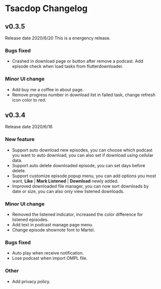 # Tsacdop Changelog

## v0.3.5
Release date 2020/6/20
This is a energency release.
### Bugs fixed
- Crashed in download page or button after remove a podcast. Add episode check when load tasks from flutterdownloader.
### Minor UI change
- Add buy me a coffee in about page.
- Remove progress number in download list in failed task, change refresh icon color to red.

## v0.3.4
Release date 2020/6/16
### New feature
- Support auto download new episodes, you can choose which podcast you want to auto download, you can also set if download using cellular data.
- Support auto delete downloaded episode, you can set days before delete.
- Support customize episode popup menu, you can add options you most want, **Like** | **Mark Listened** | **Download** newly added.
- Improved downloaded file manager, you can now sort downloads by date or size, you can also only view listened downloads.
### Minor UI change
- Removed the listened indicator, increased the color difference for listened episodes.
- Add text in podcast manage page menu.
- Change episode shownote font to Martel.
### Bugs fixed
- Auto play when receive notification.
- Lose podcast when import OMPL file.
### Other
- Add privacy policy.
